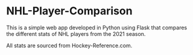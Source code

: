 # NHL-Player-Comparison

This is a simple web app developed in Python using Flask that compares the different stats of NHL players from the 2021 season.

All stats are sourced from Hockey-Reference.com.
